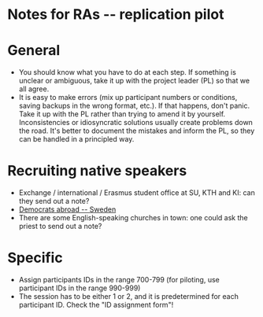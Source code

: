 Notes for RAs -- replication pilot
==================================

General
=======

- You should know what you have to do at each step. If something is unclear or
ambiguous, take it up with the project leader (PL) so that we all agree.
- It is easy to make errors (mix up participant numbers or conditions, saving
backups in the wrong format, etc.). If that happens, don't panic. Take it up
with the PL rather than trying to amend it by yourself. Inconsistencies or
idiosyncratic solutions usually create problems down the road. It's better to
document the mistakes and inform the PL, so they can be handled in a principled
way.


Recruiting native speakers
==========================

- Exchange / international / Erasmus student office at SU, KTH and KI: can they
send out a note?
- [Democrats abroad -- Sweden](https://www.democratsabroad.org/se)
- There are some English-speaking churches in town: one could ask the priest to
send out a note?

Specific
========

- Assign participants IDs in the range 700-799 (for piloting, use participant
IDs in the range 990-999)
- The session has to be either 1 or 2, and it is predetermined for each
participant ID. Check the "ID assignment form"!
